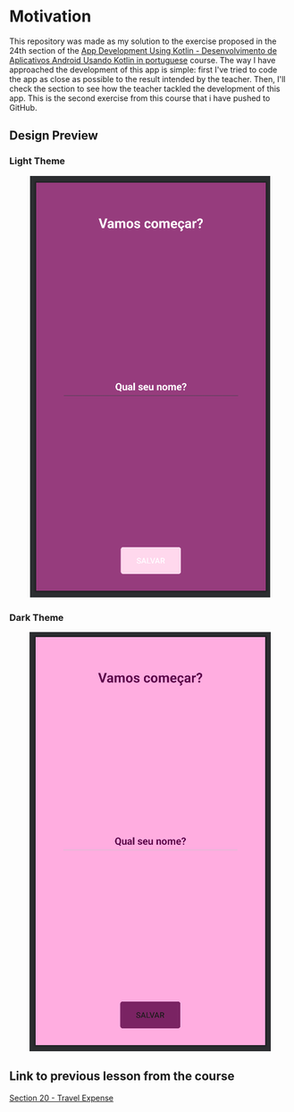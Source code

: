 # Motivation

This repository was made as my solution to the exercise proposed in the 24th section of the [App Development Using Kotlin - Desenvolvimento de Aplicativos Android Usando Kotlin in portuguese](https://www.udemy.com/course/curso-desenvolvedor-kotlin/) course. The way I have approached the development of this app is simple: first I've tried to code the app as close as possible to the result intended by the teacher. Then, I'll check the section to see how the teacher tackled the development of this app. This is the second exercise from this course that i have pushed to GitHub.

## Design Preview

### Light Theme
<p align="center">
  <img src="design-preview/main-light-theme.png">
</p>

### Dark Theme
<p align="center">
  <img src="design-preview/main-dark-theme.png">
</p>

## Link to previous lesson from the course

[Section 20 - Travel Expense](https://github.com/helderzack/secao-20_gasto-viagem)